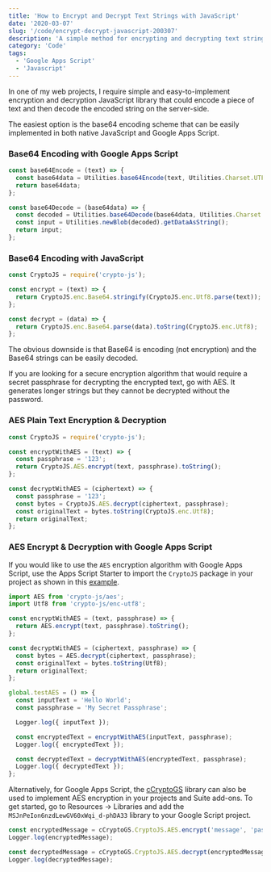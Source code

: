 ```yaml
---
title: 'How to Encrypt and Decrypt Text Strings with JavaScript'
date: '2020-03-07'
slug: '/code/encrypt-decrypt-javascript-200307'
description: 'A simple method for encrypting and decrypting text strings and passwords in JavaScript and Google Apps Script'
category: 'Code'
tags:
  - 'Google Apps Script'
  - 'Javascript'
---
```


In one of my web projects, I require simple and easy-to-implement encryption and decryption JavaScript library that could encode a piece of text and then decode the encoded string on the server-side.

The easiest option is the base64 encoding scheme that can be easily implemented in both native JavaScript and Google Apps Script.

### Base64 Encoding with Google Apps Script

```js
const base64Encode = (text) => {
  const base64data = Utilities.base64Encode(text, Utilities.Charset.UTF_8);
  return base64data;
};

const base64Decode = (base64data) => {
  const decoded = Utilities.base64Decode(base64data, Utilities.Charset.UTF_8);
  const input = Utilities.newBlob(decoded).getDataAsString();
  return input;
};
```

### Base64 Encoding with JavaScript

```js
const CryptoJS = require('crypto-js');

const encrypt = (text) => {
  return CryptoJS.enc.Base64.stringify(CryptoJS.enc.Utf8.parse(text));
};

const decrypt = (data) => {
  return CryptoJS.enc.Base64.parse(data).toString(CryptoJS.enc.Utf8);
};
```

The obvious downside is that Base64 is encoding (not encryption) and the Base64 strings can be easily decoded.

If you are looking for a secure encryption algorithm that would require a secret passphrase for decrypting the encrypted text, go with AES. It generates longer strings but they cannot be decrypted without the password.

### AES Plain Text Encryption & Decryption

```js
const CryptoJS = require('crypto-js');

const encryptWithAES = (text) => {
  const passphrase = '123';
  return CryptoJS.AES.encrypt(text, passphrase).toString();
};

const decryptWithAES = (ciphertext) => {
  const passphrase = '123';
  const bytes = CryptoJS.AES.decrypt(ciphertext, passphrase);
  const originalText = bytes.toString(CryptoJS.enc.Utf8);
  return originalText;
};
```

### AES Encrypt & Decryption with Google Apps Script

If you would like to use the `AES` encryption algorithm with Google Apps Script, use the Apps Script Starter to import the `CryptoJS` package in your project as shown in this [example](https://github.com/labnol/apps-script-starter/blob/master/src/es6/encrypt-decrypt.js).

```js
import AES from 'crypto-js/aes';
import Utf8 from 'crypto-js/enc-utf8';

const encryptWithAES = (text, passphrase) => {
  return AES.encrypt(text, passphrase).toString();
};

const decryptWithAES = (ciphertext, passphrase) => {
  const bytes = AES.decrypt(ciphertext, passphrase);
  const originalText = bytes.toString(Utf8);
  return originalText;
};

global.testAES = () => {
  const inputText = 'Hello World';
  const passphrase = 'My Secret Passphrase';

  Logger.log({ inputText });

  const encryptedText = encryptWithAES(inputText, passphrase);
  Logger.log({ encryptedText });

  const decryptedText = decryptWithAES(encryptedText, passphrase);
  Logger.log({ decryptedText });
};
```

Alternatively, for Google Apps Script, the [cCryptoGS](https://ramblings.mcpher.com/google-apps-scripts-snippets-2/cryptojs-libraries-for-google-apps-script/) library can also be used to implement AES encryption in your projects and Suite add-ons. To get started, go to Resources -> Libraries and add the `MSJnPeIon6nzdLewGV60xWqi_d-phDA33` library to your Google Script project.

```js
const encryptedMessage = cCryptoGS.CryptoJS.AES.encrypt('message', 'passphrase').toString();
Logger.log(encryptedMessage);

const decryptedMessage = cCryptoGS.CryptoJS.AES.decrypt(encryptedMessage, 'passphrase').toString(CryptoJS.enc.Utf8);
Logger.log(decryptedMessage);
```
